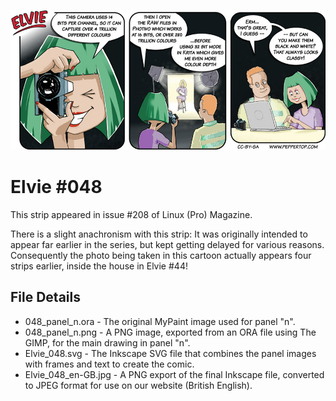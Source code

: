 ![Elvie comic strip #048](Elvie_048_en-GB.jpg)

Elvie #048
==========
This strip appeared in issue #208 of Linux (Pro) Magazine.

There is a slight anachronism with this strip: It was originally intended to appear far earlier in the
series, but kept getting delayed for various reasons. Consequently the photo being taken in this 
cartoon actually appears four strips earlier, inside the house in Elvie #44!


File Details
------------
* 048_panel_n.ora     - The original MyPaint image used for panel "n".
* 048_panel_n.png     - A PNG image, exported from an ORA file using The GIMP, for the main drawing in panel "n".
* Elvie_048.svg       - The Inkscape SVG file that combines the panel images with frames and text to create the comic.
* Elvie_048_en-GB.jpg - A PNG export of the final Inkscape file, converted to JPEG format for use on our website (British English).

